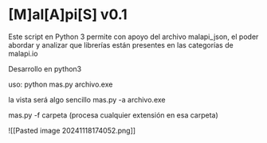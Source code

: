 # [M]al[A]pi[S] v0.1

Este script en Python 3 permite con apoyo del archivo malapi_json, el poder abordar y analizar que librerías están presentes en las categorías de malapi.io 

Desarrollo en python3

uso:
python mas.py archivo.exe 

la vista será algo sencillo
mas.py -a archivo.exe

mas.py -f carpeta (procesa cualquier extensión en esa carpeta)

![[Pasted image 20241118174052.png]]







